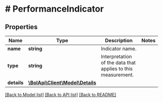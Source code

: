 # # PerformanceIndicator

## Properties

Name | Type | Description | Notes
------------ | ------------- | ------------- | -------------
**name** | **string** | Indicator name. |
**type** | **string** | Interpretation of the data that applies to this measurement. |
**details** | [**\BolApi\Client\Model\Details**](Details.md) |  |

[[Back to Model list]](../../README.md#models) [[Back to API list]](../../README.md#endpoints) [[Back to README]](../../README.md)
